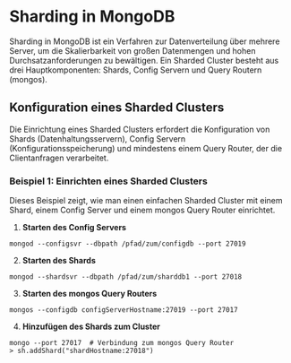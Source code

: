 # Sharding in MongoDB

Sharding in MongoDB ist ein Verfahren zur Datenverteilung über mehrere Server, um die Skalierbarkeit von großen Datenmengen und hohen Durchsatzanforderungen zu bewältigen. Ein Sharded Cluster besteht aus drei Hauptkomponenten: Shards, Config Servern und Query Routern (mongos).

## Konfiguration eines Sharded Clusters

Die Einrichtung eines Sharded Clusters erfordert die Konfiguration von Shards (Datenhaltungsservern), Config Servern (Konfigurationsspeicherung) und mindestens einem Query Router, der die Clientanfragen verarbeitet.

### Beispiel 1: Einrichten eines Sharded Clusters

Dieses Beispiel zeigt, wie man einen einfachen Sharded Cluster mit einem Shard, einem Config Server und einem mongos Query Router einrichtet.

1. **Starten des Config Servers**
```shell
mongod --configsvr --dbpath /pfad/zum/configdb --port 27019
```
2. **Starten des Shards**
```shell
mongod --shardsvr --dbpath /pfad/zum/sharddb1 --port 27018
```
3. **Starten des mongos Query Routers**
```shell
mongos --configdb configServerHostname:27019 --port 27017
```
4. **Hinzufügen des Shards zum Cluster**
```shell
mongo --port 27017  # Verbindung zum mongos Query Router
> sh.addShard("shardHostname:27018")
```

